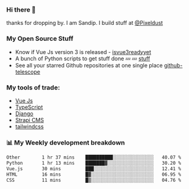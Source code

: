 ### Hi there 👋

thanks for dropping by.
I am Sandip. I build stuff at [@Pixeldust](github.com/pixeldust-in/)

###  **My Open Source Stuff**

 - Know if Vue Js version 3 is released -  [isvue3readyyet](https://github.com/sandiprb/isvue3readyyet)
 - A bunch of Python scripts to get stuff done 💤 💤 [stuff](https://github.com/sandiprb/stuff)
 - See all your starred Github repositories at one single place [github-telescope](https://github.com/sandiprb/github-telescope)



###  **My tools of trade:**
 - [Vue Js](https://github.com/vuejs/vue/)
 - [TypeScript](https://github.com/microsoft/TypeScript)
 - [Django](github.com/django/django)
 - [Strapi CMS](github.com/strapi/strapi)
 - [tailwindcss](https://github.com/tailwindlabs/tailwindcss)


###  📊 **My Weekly development breakdown**
<!--START_SECTION:waka-->

```txt
Other        1 hr 37 mins    ██████████░░░░░░░░░░░░░░░   40.07 %
Python       1 hr 13 mins    ███████▓░░░░░░░░░░░░░░░░░   30.20 %
Vue.js       30 mins         ███░░░░░░░░░░░░░░░░░░░░░░   12.41 %
HTML         16 mins         █▓░░░░░░░░░░░░░░░░░░░░░░░   06.95 %
CSS          11 mins         █▒░░░░░░░░░░░░░░░░░░░░░░░   04.76 %
```

<!--END_SECTION:waka-->
